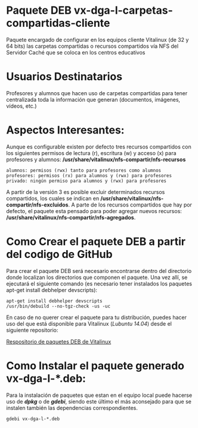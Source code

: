 # Paquete DEB vx-dga-l-carpetas-compartidas-cliente

Paquete encargado de configurar en los equipos cliente Vitalinux (de 32 y 64 bits) las carpetas compartidas o recursos compartidos vía NFS del Servidor Caché que se coloca en los centros educativos

# Usuarios Destinatarios

Profesores y alumnos que hacen uso de carpetas compartidas para tener centralizada toda la información que generan (documentos, imágenes, vídeos, etc.)

# Aspectos Interesantes:
Aunque es configurable existen por defecto tres recursos compartidos con los siguientes permisos de lectura (r), escritura (w) y acceso (x) para profesores y alumnos: **/usr/share/vitalinux/nfs-compartir/nfs-recursos**
```
alumnos: permisos (rwx) tanto para profesores como alumnos
profesores: permisos (rx) para alumnos y (rwx) para profesores
privado: ningún permiso para alumnos y (rwx) para profesores
```
A partir de la versión 3 es posible excluir determinados recursos compartidos, los cuales se indican en **/usr/share/vitalinux/nfs-compartir/nfs-excluidos**.
A parte de los recursos compartidos que hay por defecto, el paquete esta pensado para poder agregar nuevos recursos: **/usr/share/vitalinux/nfs-compartir/nfs-agregados**.
# Como Crear el paquete DEB a partir del codigo de GitHub
Para crear el paquete DEB será necesario encontrarse dentro del directorio donde localizan los directorios que componen el paquete.  Una vez allí, se ejecutará el siguiente comando (es necesario tener instalados los paquetes apt-get install debhelper devscripts):

```
apt-get install debhelper devscripts
/usr/bin/debuild --no-tgz-check -us -uc
```

En caso de no querer crear el paquete para tu distribución, puedes hacer uso del que está disponible para Vitalinux (*Lubuntu 14.04*) desde el siguiente repositorio:

[Respositorio de paquetes DEB de Vitalinux](http://migasfree.educa.aragon.es/repo/Lubuntu-14.04/STORES/base/)

# Como Instalar el paquete generado vx-dga-l-*.deb:
Para la instalación de paquetes que estan en el equipo local puede hacerse uso de ***dpkg*** o de ***gdebi***, siendo este último el más aconsejado para que se instalen también las dependencias correspondientes.
```
gdebi vx-dga-l-*.deb
```
